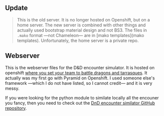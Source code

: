 ## Update
> This is the old server. It is no longer hosted on Openshift, but on a home server. The new server is combined with other things and actually used bootstrap material design and not BS3. The files in `.mako` format —not Chameleon— are in [mako templates](mako templates).
Unfortunately, the home server is a private repo.

## Webserver
This is the webserver files for the D&D encounter simulator. It is hosted on openshift [where you set your team to battle dragons and tarrasques](dnd.matteoferla.com).
It actually was my first go with Pyramid on Openshift. I used someone else's framework —which I do not have listed, so I cannot credit— and it is very messy.

If you were looking for the python module to similate locally all the encouner you fancy, then you need to check out the [DnD encounter similator  GitHub repository](https://github.com/matteoferla/DnD-battler).
